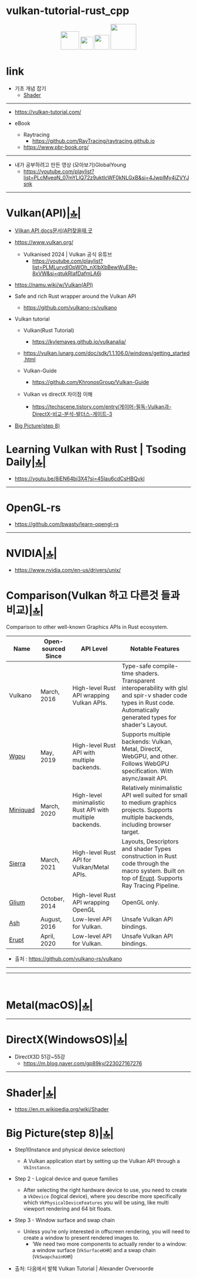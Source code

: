 # vulkan-tutorial-rust_cpp

<p align="center">
  <img width=50px src="https://user-images.githubusercontent.com/67513038/213436632-820a1675-98d9-4626-979d-be63c60cdcb7.png" />
  <img width=35px src="https://user-images.githubusercontent.com/67513038/213403213-1b1b3efc-ce53-4825-9dfc-e9bf2956a7f4.svg" />
  <img width=40px src="https://github.com/YoungHaKim7/Cpp_Training/assets/67513038/02580529-b8e2-4aa9-b80e-dd1f56a08491" />
  <img width=70px src="https://github.com/YoungHaKim7/Cpp_Training/assets/67513038/1599aaad-3821-4abe-b40b-f7000f5ab0b7" />
</p>

# link

- 기초 개념 잡기
  - [Shader](#shader)


<hr />

- https://vulkan-tutorial.com/

- eBook
  - Raytracing
    - https://github.com/RayTracing/raytracing.github.io
  - https://www.pbr-book.org/

<hr />

- 내가 공부하려고 만든 영상 (모아보기)GlobalYoung
  - https://youtube.com/playlist?list=PLcMveqN_07mYLlQ72z9uktIcWF0kNLGxB&si=4JwpIMy4iZVYJsnk


<hr>

# Vulkan(API)[|🔝|](#link)

- [Vilkan API docs문서(API찾을때 굿](https://docs.vulkan.org/spec/latest/index.html)

- https://www.vulkan.org/
  - Vulkanised 2024 | Vulkan 공식 유튜브
    - https://youtube.com/playlist?list=PLMLurvdlOpWOh_nXIbXbBewWuERe-8xVW&si=qtukRIafDafmLA6j

- https://namu.wiki/w/Vulkan(API)

- Safe and rich Rust wrapper around the Vulkan API
  - https://github.com/vulkano-rs/vulkano

- Vulkan tutorial
  - Vulkan(Rust Tutorial)
    - https://kylemayes.github.io/vulkanalia/
  - https://vulkan.lunarg.com/doc/sdk/1.1.106.0/windows/getting_started.html
  - Vulkan-Guide
    - https://github.com/KhronosGroup/Vulkan-Guide

  - Vulkan vs directX 차이점 이해
    - https://techscene.tistory.com/entry/게이머-필독-Vulkan과-DirectX-비교-분석-발더스-게이트-3

- [Big Picture(step 8)](test)

# Learning Vulkan with Rust | Tsoding Daily[|🔝|](#link)
- https://youtu.be/8iEN64bj3X4?si=45lau6cdCsHBQvkl

<hr>

# OpenGL-rs
- https://github.com/bwasty/learn-opengl-rs

<hr />

# NVIDIA[|🔝|](#link)

- https://www.nvidia.com/en-us/drivers/unix/

# Comparison(Vulkan 하고 다른것 들과 비교)[|🔝|](#link)

Comparison to other well-known Graphics APIs in Rust ecosystem.

| Name | Open-sourced Since | API Level | Notable Features |
| ---- | ------------------ | --------- | ------------- |
| Vulkano | March, 2016 | High-level Rust API wrapping Vulkan APIs. | Type-safe compile-time shaders. Transparent interoperability with glsl and spir-v shader code types in Rust code. Automatically generated types for shader's Layout. |
| [Wgpu](https://github.com/gfx-rs/wgpu) | May, 2019 | High-level Rust API with multiple backends. | Supports multiple backends: Vulkan, Metal, DirectX, WebGPU, and other. Follows WebGPU specification. With async/await API. |
| [Miniquad](https://github.com/not-fl3/miniquad) | March, 2020 | High-level minimalistic Rust API with multiple backends. | Relatively minimalistic API well suited for small to medium graphics projects. Supports multiple backends, including browser target. |
| [Sierra](https://github.com/zakarumych/sierra) | March, 2021 | High-level Rust API for Vulkan/Metal APIs. | Layouts, Descriptors and shader Types construction in Rust code through the macro system. Built on top of [Erupt](https://gitlab.com/Friz64/erupt). Supports Ray Tracing Pipeline. |
| [Glium](https://github.com/glium/glium) | October, 2014 | High-level Rust API wrapping OpenGL | OpenGL only. |
| [Ash](https://github.com/MaikKlein/ash) | August, 2016 | Low-level API for Vulkan. | Unsafe Vulkan API bindings. |
| [Erupt](https://gitlab.com/Friz64/erupt) | April, 2020 | Low-level API for Vulkan. | Unsafe Vulkan API bindings. |

- 출처 : https://github.com/vulkano-rs/vulkano

<hr>

<hr>

<br>

# Metal(macOS)[|🔝|](#link)


<hr>

# DirectX(WindowsOS)[|🔝|](#link)

- DirectX3D 51강~55강
  - https://m.blog.naver.com/gp89ky/223027167276

<hr />

# Shader[|🔝|](#link)
- https://en.m.wikipedia.org/wiki/Shader

# Big Picture(step 8)[|🔝|](#link)
- Step1(Instance and physical device selection)
  - A Vulkan application start by setting up the Vulkan API through a `VkInstance`.
- Step 2 - Logical device and queue families
  - After selecting the right hardware device to use, you need to create a `VkDevice` (logical device), where you describe more specifically which `VkPhysicalDeviceFeatures` you will be using, like multi viewport rendering and 64 bit floats.
- Step 3 - Window surface and swap chain
  - Unless you’re only interested in offscreen rendering, you will need to create a window to present rendered images to.
    - ‘We need two more components to actually render to a window: a window surface (`VkSurfaceKHR`) and a swap chain (`VkSwapchainKHR`)

- 출처: 다음에서 발췌 Vulkan Tutorial | Alexander Overvoorde
